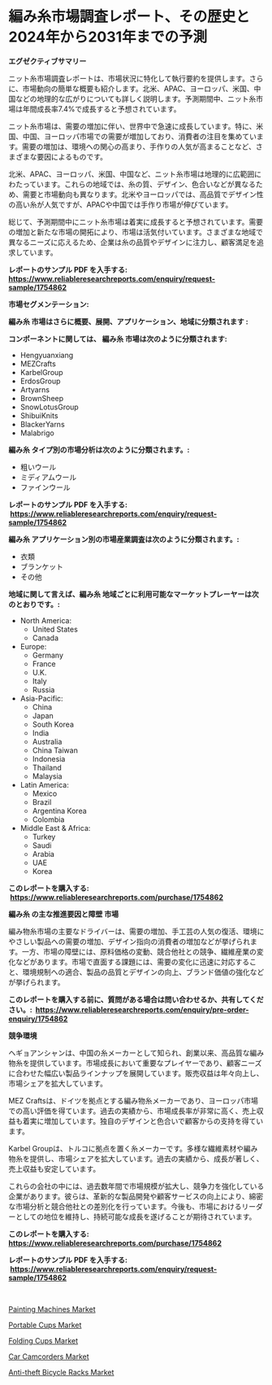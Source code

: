 <p><h1>編み糸市場調査レポート、その歴史と2024年から2031年までの予測</h1></p><p><strong>エグゼクティブサマリー</strong></p>
<p><p>ニット糸市場調査レポートは、市場状況に特化して執行要約を提供します。さらに、市場動向の簡単な概要も紹介します。北米、APAC、ヨーロッパ、米国、中国などの地理的な広がりについても詳しく説明します。予測期間中、ニット糸市場は年間成長率7.4%で成長すると予想されています。</p><p>ニット糸市場は、需要の増加に伴い、世界中で急速に成長しています。特に、米国、中国、ヨーロッパ市場での需要が増加しており、消費者の注目を集めています。需要の増加は、環境への関心の高まり、手作りの人気が高まることなど、さまざまな要因によるものです。</p><p>北米、APAC、ヨーロッパ、米国、中国など、ニット糸市場は地理的に広範囲にわたっています。これらの地域では、糸の質、デザイン、色合いなどが異なるため、需要と市場動向も異なります。北米やヨーロッパでは、高品質でデザイン性の高い糸が人気ですが、APACや中国では手作り市場が伸びています。</p><p>総じて、予測期間中にニット糸市場は着実に成長すると予想されています。需要の増加と新たな市場の開拓により、市場は活気付いています。さまざまな地域で異なるニーズに応えるため、企業は糸の品質やデザインに注力し、顧客満足を追求しています。</p></p>
<p><strong>レポートのサンプル PDF を入手する: <a href="https://www.reliableresearchreports.com/enquiry/request-sample/1754862">https://www.reliableresearchreports.com/enquiry/request-sample/1754862</a></strong></p>
<p><strong>市場セグメンテーション:</strong></p>
<p><strong> 編み糸 市場はさらに概要、展開、アプリケーション、地域に分類されます :</strong></p>
<p><strong>コンポーネントに関しては、 編み糸 市場は次のように分類されます: &nbsp;</strong></p>
<p><ul><li>Hengyuanxiang</li><li>MEZCrafts</li><li>KarbelGroup</li><li>ErdosGroup</li><li>Artyarns</li><li>BrownSheep</li><li>SnowLotusGroup</li><li>ShibuiKnits</li><li>BlackerYarns</li><li>Malabrigo</li></ul></p>
<p><strong> 編み糸 タイプ別の市場分析は次のように分類されます。:</strong></p>
<p><ul><li>粗いウール</li><li>ミディアムウール</li><li>ファインウール</li></ul></p>
<p><strong>レポートのサンプル PDF を入手する: &nbsp;<a href="https://www.reliableresearchreports.com/enquiry/request-sample/1754862">https://www.reliableresearchreports.com/enquiry/request-sample/1754862</a></strong></p>
<p><strong> 編み糸 アプリケーション別の市場産業調査は次のように分類されます。:</strong></p>
<p><ul><li>衣類</li><li>ブランケット</li><li>その他</li></ul></p>
<p><strong>地域に関して言えば、編み糸 地域ごとに利用可能なマーケットプレーヤーは次のとおりです。:</strong></p>
<p><ul>
    <li>
        North America:
        <ul>
            <li>United States</li>
            <li>Canada</li>
        </ul>
    </li>
    <li>
        Europe:
        <ul>
            <li>Germany</li>
            <li>France</li>
            <li>U.K.</li>
            <li>Italy</li>
            <li>Russia</li>
        </ul>
    </li>
    <li>
        Asia-Pacific:
        <ul>
            <li>China</li>
            <li>Japan</li>
            <li>South Korea</li>
            <li>India</li>
            <li>Australia</li>
            <li>China Taiwan</li>
            <li>Indonesia</li>
            <li>Thailand</li>
            <li>Malaysia</li>
        </ul>
    </li>
    <li>
        Latin America:
        <ul>
            <li>Mexico</li>
            <li>Brazil</li>
            <li>Argentina Korea</li>
            <li>Colombia</li>
        </ul>
    </li>
    <li>
        Middle East & Africa:
        <ul>
            <li>Turkey</li>
            <li>Saudi</li>
            <li>Arabia</li>
            <li>UAE</li>
            <li>Korea</li>
        </ul>
    </li>
    </ul></p>
<p><strong>このレポートを購入する: &nbsp;<a href="https://www.reliableresearchreports.com/purchase/1754862">https://www.reliableresearchreports.com/purchase/1754862</a></strong></p>
<p><strong>編み糸 の主な推進要因と障壁 市場</strong></p>
<p><p>編み物糸市場の主要なドライバーは、需要の増加、手工芸の人気の復活、環境にやさしい製品への需要の増加、デザイン指向の消費者の増加などが挙げられます。一方、市場の障壁には、原料価格の変動、競合他社との競争、繊維産業の変化などがあります。市場で直面する課題には、需要の変化に迅速に対応すること、環境規制への適合、製品の品質とデザインの向上、ブランド価値の強化などが挙げられます。</p></p>
<p><strong>このレポートを購入する前に、質問がある場合は問い合わせるか、共有してください。:&nbsp; <a href="https://www.reliableresearchreports.com/enquiry/pre-order-enquiry/1754862">https://www.reliableresearchreports.com/enquiry/pre-order-enquiry/1754862</a></strong></p>
<p><strong>競争環境</strong></p>
<p><p>ヘギョアンシャンは、中国の糸メーカーとして知られ、創業以来、高品質な編み物糸を提供しています。市場成長において重要なプレイヤーであり、顧客ニーズに合わせた幅広い製品ラインナップを展開しています。販売収益は年々向上し、市場シェアを拡大しています。</p><p>MEZ Craftsは、ドイツを拠点とする編み物糸メーカーであり、ヨーロッパ市場での高い評価を得ています。過去の実績から、市場成長率が非常に高く、売上収益も着実に増加しています。独自のデザインと色合いで顧客からの支持を得ています。</p><p>Karbel Groupは、トルコに拠点を置く糸メーカーです。多様な繊維素材や編み物糸を提供し、市場シェアを拡大しています。過去の実績から、成長が著しく、売上収益も安定しています。</p><p>これらの会社の中には、過去数年間で市場規模が拡大し、競争力を強化している企業があります。彼らは、革新的な製品開発や顧客サービスの向上により、綿密な市場分析と競合他社との差別化を行っています。今後も、市場におけるリーダーとしての地位を維持し、持続可能な成長を遂げることが期待されています。</p></p>
<p><strong>このレポートを購入する: &nbsp; <a href="https://www.reliableresearchreports.com/purchase/1754862">https://www.reliableresearchreports.com/purchase/1754862</a></strong></p>
<p><strong>レポートのサンプル PDF を入手する: &nbsp;<a href="https://www.reliableresearchreports.com/enquiry/request-sample/1754862">https://www.reliableresearchreports.com/enquiry/request-sample/1754862</a></strong><strong></strong></p>
<p>&nbsp;</p>
<p><p><a href="https://view.publitas.com/reportprime-1/painting-machines-market-growth-market-trends-covid-19-impact-and-forecasts-for-period-from-2024-2031/">Painting Machines Market</a></p><p><a href="https://github.com/gdfhhhj/Market-Research-Report-List-3/blob/main/portable-cups-market.md">Portable Cups Market</a></p><p><a href="https://github.com/RichRobinson5/Market-Research-Report-List-4/blob/main/folding-cups-market.md">Folding Cups Market</a></p><p><a href="https://spotless-saver-8fd.notion.site/Car-Camcorders-Market-Challenges-Opportunities-and-Growth-Drivers-and-Major-Market-Players-foreca-3f43498cc8504ad48c318451a8a057fb">Car Camcorders Market</a></p><p><a href="https://issuu.com/reportprime-2/docs/anti-theft-bicycle-racks-market-size-2030.pptx">Anti-theft Bicycle Racks Market</a></p></p>